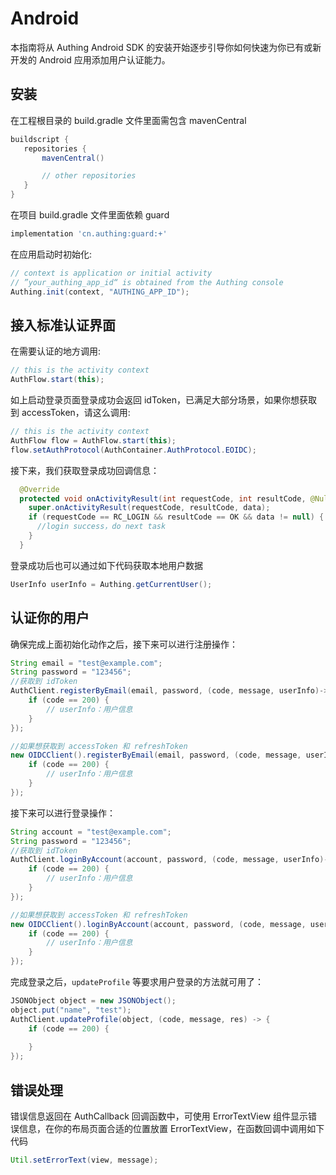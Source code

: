 # Android

本指南将从 Authing Android SDK 的安装开始逐步引导你如何快速为你已有或新开发的 Android 应用添加用户认证能力。

<AppDetailSiderBar />

## 安装

在工程根目录的 build.gradle 文件里面需包含 mavenCentral

 ```groovy
 buildscript {
    repositories {
        mavenCentral()

        // other repositories
    }
 }
 ```

在项目 build.gradle 文件里面依赖 guard

```groovy
implementation 'cn.authing:guard:+'
```

在应用启动时初始化:

```java
// context is application or initial activity
// ”your_authing_app_id“ is obtained from the Authing console
Authing.init(context, "AUTHING_APP_ID");
```



## 接入标准认证界面

在需要认证的地方调用:

```java
// this is the activity context
AuthFlow.start(this);
```

如上启动登录页面登录成功会返回 idToken，已满足大部分场景，如果你想获取到 accessToken，请这么调用:

```java
// this is the activity context
AuthFlow flow = AuthFlow.start(this);
flow.setAuthProtocol(AuthContainer.AuthProtocol.EOIDC);
```

接下来，我们获取登录成功回调信息：

```java
  @Override
  protected void onActivityResult(int requestCode, int resultCode, @Nullable Intent data) {
    super.onActivityResult(requestCode, resultCode, data);
    if (requestCode == RC_LOGIN && resultCode == OK && data != null) {
      //login success，do next task
    }
  }
```

登录成功后也可以通过如下代码获取本地用户数据

```java
UserInfo userInfo = Authing.getCurrentUser();
```



## 认证你的用户

确保完成上面初始化动作之后，接下来可以进行注册操作：

```java
String email = "test@example.com";
String password = "123456";
//获取到 idToken
AuthClient.registerByEmail(email, password, (code, message, userInfo)->{
    if (code == 200) {
        // userInfo：用户信息
    }
});

//如果想获取到 accessToken 和 refreshToken
new OIDCClient().registerByEmail(email, password, (code, message, userInfo)->{
    if (code == 200) {
        // userInfo：用户信息
    }
});
```

接下来可以进行登录操作：

```java
String account = "test@example.com";
String password = "123456";
//获取到 idToken
AuthClient.loginByAccount(account, password, (code, message, userInfo)->{
    if (code == 200) {
        // userInfo：用户信息
    }
});

//如果想获取到 accessToken 和 refreshToken
new OIDCClient().loginByAccount(account, password, (code, message, userInfo)->{
    if (code == 200) {
        // userInfo：用户信息
    }
});
```

完成登录之后，`updateProfile` 等要求用户登录的方法就可用了：

```java
JSONObject object = new JSONObject();
object.put("name", "test");
AuthClient.updateProfile(object, (code, message, res) -> {
    if (code == 200) {
    
    }
});
```



## 错误处理

错误信息返回在 AuthCallback 回调函数中，可使用 ErrorTextView 组件显示错误信息，在你的布局页面合适的位置放置 ErrorTextView，在函数回调中调用如下代码

```java
Util.setErrorText(view, message);
```